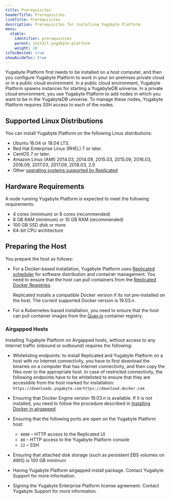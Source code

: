 ```yaml
---
title: Prerequisites
headerTitle: Prerequisites
linkTitle: Prerequisites
description: Prerequisites for installing Yugabyte Platform.
menu:
  stable:
    identifier: prerequisites
    parent: install-yugabyte-platform
    weight: 20
isTocNested: true
showAsideToc: true
---
```


Yugabyte Platform first needs to be installed on a host computer, and then you configure Yugabyte Platform to work in your on-premises private cloud or in a public cloud environment. In a public cloud environment, Yugabyte Platform spawns instances for starting a YugabyteDB universe. In a private cloud environment, you use Yugabyte Platform to add nodes in which you want to be in the YugabyteDB universe. To manage these nodes, Yugabyte Platform requires SSH access to each of the nodes.

## Supported Linux Distributions

You can install Yugabyte Platform on the following Linux distributions:

- Ubuntu 16.04 or 18.04 LTS.
- Red Hat Enterprise Linux (RHEL) 7 or later.
- CentOS 7 or later.
- Amazon Linux (AMI) 2014.03, 2014.09, 2015.03, 2015.09, 2016.03, 2016.09, 2017.03, 2017.09, 2018.03, 2.0
- Other [operating systems supported by Replicated](https://www.replicated.com/docs/distributing-an-application/supported-operating-systems/)

## Hardware Requirements

A node running Yugabyte Platform is expected to meet the following requirements:

- 4 cores (minimum) or 8 cores (recommended)
- 8 GB RAM (minimum) or 10 GB RAM (recommended)
- 100 GB SSD disk or more
- 64-bit CPU architecture

## Preparing the Host

You prepare the host as follows:

- For a Docker-based installation, Yugabyte Platform uses [Replicated scheduler](https://www.replicated.com/) for software distribution and container management. You need to ensure that the host can pull containers from the [Replicated Docker Registries](https://help.replicated.com/docs/native/getting-started/docker-registries/).

  Replicated installs a compatible Docker version if its not pre-installed on the host. The current supported Docker version is 19.03.n.

- For a Kubernetes-based installation, you need to ensure that the host can pull container images from the [Quay.io](https://quay.io/) container registry.

### Airgapped Hosts

Installing Yugabyte Platform on Airgapped hosts, without access to any Internet traffic (inbound or outbound) requires the following:

- Whitelisting endpoints: to install Replicated and Yugabyte Platform on a host with no Internet connectivity, you have to first download the binaries on a computer that has Internet connectivity, and then copy the files over to the appropriate host. In case of restricted connectivity, the following endpoints have to be whitelisted to ensure that they are accessible from the host marked for installation:
  `https://downloads.yugabyte.com`
  `https://download.docker.com`

- Ensuring that Docker Engine version 19.03.n is available. If it is not installed, you need to follow the procedure described in [Installing Docker in airgapped](https://www.replicated.com/docs/kb/supporting-your-customers/installing-docker-in-airgapped/).
- Ensuring that the following ports are open on the Yugabyte Platform host:
  - `8800` – HTTP access to the Replicated UI
  - `80` – HTTP access to the Yugabyte Platform console
  - `22` – SSH
- Ensuring that attached disk storage (such as persistent EBS volumes on AWS) is 100 GB minimum
- Having Yugabyte Platform airgapped install package. Contact Yugabyte Support for more information.
- Signing the Yugabyte Enterprise Platform license agreement. Contact Yugabyte Support for more information.


